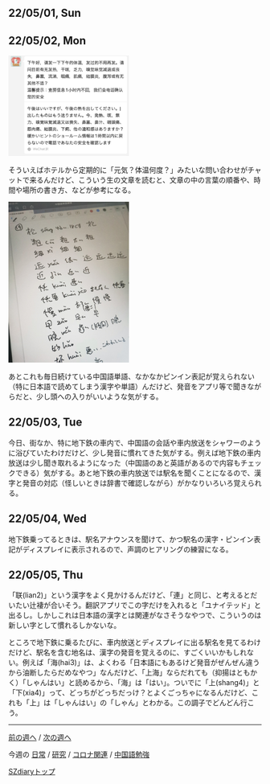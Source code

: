 ## 22/05/01, Sun


## 22/05/02, Mon

<img src="https://github.com/akita11/SZdiary/blob/main/diary/photo/2022-05-02_13.11.04.png" width="240px">

そういえばホテルから定期的に「元気？体温何度？」みたいな問い合わせがチャットで来るんだけど、こういう生の文章を読むと、文章の中の言葉の順番や、時間や場所の書き方、などが参考になる。

<img src="https://github.com/akita11/SZdiary/blob/main/diary/photo/2022-05-02_13.22.34.jpg" width="240px">

あとこれも毎日続けている中国語単語、なかなかピンイン表記が覚えられない（特に日本語で読めてしまう漢字や単語）んだけど、発音をアプリ等で聞きながらだと、少し頭への入りがいいような気がする。


## 22/05/03, Tue

今日、街なか、特に地下鉄の車内で、中国語の会話や車内放送をシャワーのように浴びていたわけだけど、少し発音に慣れてきた気がする。例えば地下鉄の車内放送は少し聞き取れるようになった（中国語のあと英語があるので内容もチェックできる）気がする。あと地下鉄の車内放送では駅名を聞くことになるので、漢字と発音の対応（怪しいときは辞書で確認しながら）がかなりいろいろ覚えられる。


## 22/05/04, Wed

地下鉄乗ってるときは、駅名アナウンスを聞けて、かつ駅名の漢字・ピンイン表記がディスプレイに表示されるので、声調のヒアリングの練習になる。


## 22/05/05, Thu

「联(lian2)」という漢字をよく見かけるんだけど、「連」と同じ、と考えるとだいたい辻褄が合いそう。翻訳アプリでこの字だけを入れると「ユナイテッド」と出るし。しかしこれは日本語の漢字とは関連がなさそうなやつで、こういうのは新しい字として慣れるしかないな。

ところで地下鉄に乗るたびに、車内放送とディスプレイに出る駅名を見てるわけだけど、駅名を含む地名は、漢字の発音を覚えるのに、すごくいいかもしれない。例えば「海(hai3)」は、よくわる「日本語にもあるけど発音がぜんぜん違うから油断したらだめなやつ」なんだけど、「上海」ならだれても（抑揚はともかく）「しゃんはい」と読めるから、「海」は「はい」。ついでに「上(shang4)」と「下(xia4)」って、どっちがどっちだっけ？とよくごっちゃになるんだけど、これも「上」は「しゃんはい」の「しゃん」とわかる。この調子でどんどん行こう。





***

[前の週へ](2204-5.md) /
[次の週へ](2205-2.md)

今週の
[日常](../diary/2205-1.md) /
[研究](../research/2205-1.md) /
[コロナ関連](../covid19/2205-1.md) / 
[中国語勉強](../chinese/2205-1.md)

[SZdiaryトップ](../../README.md)
